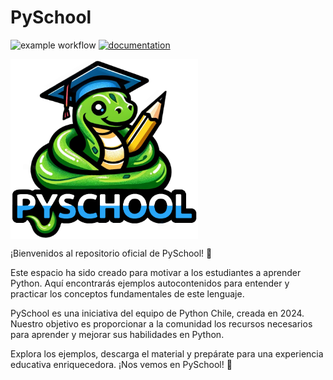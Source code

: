 # PySchool

![example workflow](https://github.com/fralfaro/pyschool/actions/workflows/documentation.yml/badge.svg)
[![documentation](https://img.shields.io/badge/📖-docs-brightgreen)](https://falfaro.xyz/pyschool/)

<img src="images/cover.png" width="300" align="center">

¡Bienvenidos al repositorio oficial de PySchool! 🎉

Este espacio ha sido creado para motivar a los estudiantes a aprender Python. Aquí encontrarás ejemplos autocontenidos para entender y practicar los conceptos fundamentales de este lenguaje.

PySchool es una iniciativa del equipo de Python Chile, creada en 2024. Nuestro objetivo es proporcionar a la comunidad los recursos necesarios para aprender y mejorar sus habilidades en Python.

Explora los ejemplos, descarga el material y prepárate para una experiencia educativa enriquecedora. ¡Nos vemos en PySchool! 🚀
